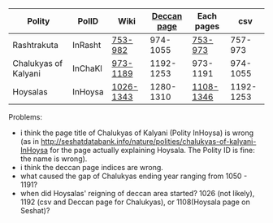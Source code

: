 |Polity|PolID|Wiki|[Deccan page](http://seshatdatabank.info/nature/deccan.html)|Each pages|csv|
|---|---|---|---|---|---|
|Rashtrakuta|InRasht|[753-982](https://en.wikipedia.org/wiki/Rashtrakuta_dynasty)|974-1055|[753-973](http://seshatdatabank.info/nature/polities/Rashtrakuta-Empire-inrasht.html)|757-973|
|Chalukyas of Kalyani|InChaKl|[973-1189](https://en.wikipedia.org/wiki/Western_Chalukya_Empire)|1192-1253|973-1191|974-1055|
|Hoysalas|InHoysa|[1026-1343](https://en.wikipedia.org/wiki/Hoysala_Empire)|1280-1310|[1108-1346](http://seshatdatabank.info/nature/polities/chalukyas-of-kalyani-InHoysa)|1192-1253|

Problems:

- i think the page title of Chalukyas of Kalyani (Polity InHoysa) is wrong (as in http://seshatdatabank.info/nature/polities/chalukyas-of-kalyani-InHoysa  for the page actually explaining Hoysala. The Polity ID is fine: the name is wrong).
- i think the deccan page indices are wrong.
- what caused the gap of Chalukyas ending year ranging from 1050 - 1191?
- when did Hoysalas' reigning of deccan area started? 1026 (not likely), 1192 (csv and Deccan page for Chalukyas), or 1108(Hoysala page on Seshat)?
